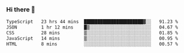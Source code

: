 ### Hi there 👋

<!--
**zhengis-alinur/zhengis-alinur** is a ✨ _special_ ✨ repository because its `README.md` (this file) appears on your GitHub profile.

Here are some ideas to get you started:

- 🔭 I’m currently working on ...
- 🌱 I’m currently learning ...
- 👯 I’m looking to collaborate on ...
- 🤔 I’m looking for help with ...
- 💬 Ask me about ...
- 📫 How to reach me: ...
- 😄 Pronouns: ...
- ⚡ Fun fact: ...
-->

<!--START_SECTION:waka-->

```txt
TypeScript   23 hrs 44 mins  ██████████████████████▓░░   91.23 %
JSON         1 hr 12 mins    █▒░░░░░░░░░░░░░░░░░░░░░░░   04.67 %
CSS          28 mins         ▒░░░░░░░░░░░░░░░░░░░░░░░░   01.85 %
JavaScript   14 mins         ▒░░░░░░░░░░░░░░░░░░░░░░░░   00.95 %
HTML         8 mins          ░░░░░░░░░░░░░░░░░░░░░░░░░   00.57 %
```

<!--END_SECTION:waka-->
